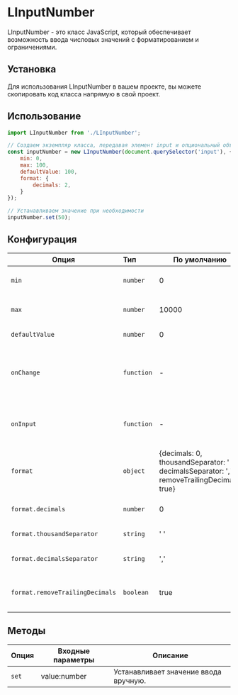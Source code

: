# LInputNumber

LInputNumber - это класс JavaScript, который обеспечивает возможность ввода числовых значений с форматированием и
ограничениями.

## Установка

Для использования LInputNumber в вашем проекте, вы можете скопировать код класса напрямую в свой проект.

## Использование

```javascript
import LInputNumber from './LInputNumber';

// Создаем экземпляр класса, передавая элемент input и опциональный объект конфигурации
const inputNumber = new LInputNumber(document.querySelector('input'), {
    min: 0,
    max: 100,
    defaultValue: 100,
    format: {
        decimals: 2,
    }
});

// Устанавливаем значение при необходимости
inputNumber.set(50);
```

## Конфигурация

| Опция                           | Тип        | По умолчанию                                                                                | Описание                                                     |
|---------------------------------|:-----------|---------------------------------------------------------------------------------------------|--------------------------------------------------------------|
| `min`                           | `number`   | 0                                                                                           | Минимальное допустимое значение.                             |
| `max`                           | `number`   | 10000                                                                                       | Максимальное допустимое значение.                            |
| `defaultValue`                  | `number`   | 0                                                                                           | Значение по умолчанию.                                       |
| `onChange`                      | `function` | -                                                                                           | Функция обратного вызова, вызываемая при изменении значения. |
| `onInput`                       | `function` | -                                                                                           | Функция обратного вызова, вызываемая при вводе значения.     |
| `format`                        | `object`   | {decimals: 0, thousandSeparator: ' ', decimalsSeparator: ',', removeTrailingDecimals: true} | Объект форматирования числа.                                 |
| `format.decimals`               | `number`   | 0                                                                                           | Количество десятичных знаков.                                |
| `format.thousandSeparator`      | `string`   | ' '                                                                                         | Разделитель тысяч.                                           |
| `format.decimalsSeparator`      | `string`   | ','                                                                                         | Разделитель десятичных знаков.                               |
| `format.removeTrailingDecimals` | `boolean`  | true                                                                                        | Удаление нулевых десятичных знаков в конце.                  |

## Методы

| Опция | Входные параметры | Описание                              |
|-------|-------------------|---------------------------------------|
| `set` | value:number      | Устанавливает значение ввода вручную. |